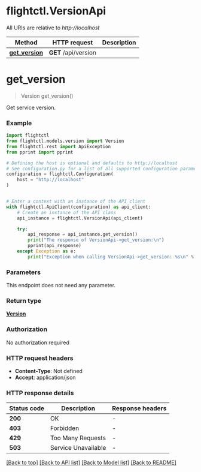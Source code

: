 # flightctl.VersionApi

All URIs are relative to *http://localhost*

Method | HTTP request | Description
------------- | ------------- | -------------
[**get_version**](VersionApi.md#get_version) | **GET** /api/version | 


# **get_version**
> Version get_version()



Get service version.

### Example


```python
import flightctl
from flightctl.models.version import Version
from flightctl.rest import ApiException
from pprint import pprint

# Defining the host is optional and defaults to http://localhost
# See configuration.py for a list of all supported configuration parameters.
configuration = flightctl.Configuration(
    host = "http://localhost"
)


# Enter a context with an instance of the API client
with flightctl.ApiClient(configuration) as api_client:
    # Create an instance of the API class
    api_instance = flightctl.VersionApi(api_client)

    try:
        api_response = api_instance.get_version()
        print("The response of VersionApi->get_version:\n")
        pprint(api_response)
    except Exception as e:
        print("Exception when calling VersionApi->get_version: %s\n" % e)
```



### Parameters

This endpoint does not need any parameter.

### Return type

[**Version**](Version.md)

### Authorization

No authorization required

### HTTP request headers

 - **Content-Type**: Not defined
 - **Accept**: application/json

### HTTP response details

| Status code | Description | Response headers |
|-------------|-------------|------------------|
**200** | OK |  -  |
**403** | Forbidden |  -  |
**429** | Too Many Requests |  -  |
**503** | Service Unavailable |  -  |

[[Back to top]](#) [[Back to API list]](../README.md#documentation-for-api-endpoints) [[Back to Model list]](../README.md#documentation-for-models) [[Back to README]](../README.md)


